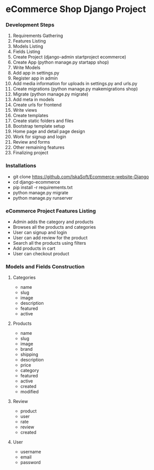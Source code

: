 # eCommerce Shop Django Project


### Development Steps
1. Requirements Gathering
1. Features Listing
1. Models Listing
1. Fields Listing
1. Create Project (django-admin startproject ecommerce)
1. Create App (python manage.py startapp shop)
1. Write Models
1. Add app in settings.py
1. Register app in admin
1. Add media information for uploads in settings.py and urls.py 
1. Create migrations (python manage.py makemigrations shop)
1. Migrate (python manage.py migrate)
1. Add meta in models
1. Create urls for frontend
1. Write views
1. Create templates
1. Create static folders and files
1. Bootstrap template setup
1. Home page and detail page design
1. Work for signup and login
1. Review and forms
1. Other remaining features
1. Finalizing project


### Installations
- git clone https://github.com/IskaSoft/Ecommerce-website-Django
- cd django-ecommerce
- pip install -r requirements.txt
- python manage.py migrate
- python manage.py runserver


### eCommerce Project Features Listing
- Admin adds the category and products
- Browses all the products and categories
- User can signup and login
- User can add review for the product
- Search all the products using filters
- Add products in cart
- User can checkout product

### Models and Fields Construction
1. Categories
    - name
	- slug
	- image
	- description
	- featured
	- active

2. Products
	- name
	- slug
	- image
	- brand
	- shipping
	- description
	- price
	- category
	- featured
	- active
	- created
	- modified

3. Review
	- product
	- user
	- rate
	- review
	- created

4. User
	- username
	- email
	- password
